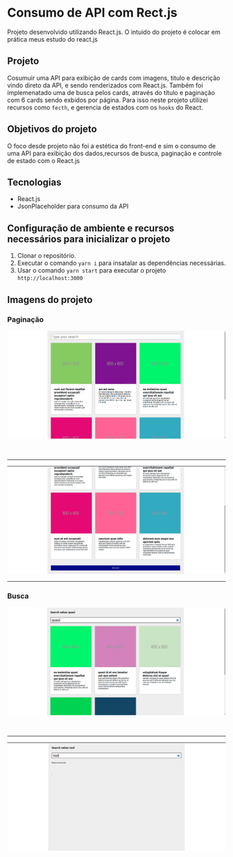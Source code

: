 # Consumo de API com Rect.js

Projeto desenvolvido utilizando React.js. O intuido do projeto é colocar em prática meus estudo do react.js

## Projeto
Cosumuir uma API para exibição de cards com imagens, titulo e descrição vindo direto da API, e sendo renderizados com React.js. Também foi implemenatado uma de busca pelos cards, através do título e paginação com 6 cards sendo exbidos por página. Para isso neste projeto utilizei recursos como `fecth`, e gerencia de estados com os `hooks` do React. 

## Objetivos do projeto
O foco desde projeto não foi a estética do front-end e sim o consumo de uma API para exibição dos dados,recursos de busca, paginação e controle de estado com o React.js

## Tecnologias
- React.js
- JsonPlaceholder para consumo da API

## Configuração de ambiente e recursos necessários para inicializar o projeto
1. Clonar o repositório.
1. Executar o comando ` yarn i ` para insatalar as dependências necessárias.
1. Usar o comando `yarn start` para executar o projeto ` http://localhost:3000`


## Imagens do projeto

### Paginação
<p> <img src="./public/images/projeto.png"> </p>
<br>
<hr>
<p> <img src="./public/images/paginacao.png"> </p>
<hr>

### Busca
<p> <img src="./public/images/busca.png"> </p>
<br>
<hr>
<p> <img src="./public/images/nda.png"> </p>